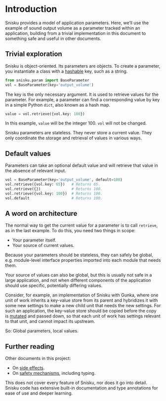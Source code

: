 # Introduction

Snisku provides a model of application parameters. Here, we’ll use the example
of sound output volume as a parameter tracked within an application, building
from a trivial implementation in this document to something safe and useful in
other documents.

## Trivial exploration

Snisku is object-oriented. Its parameters are objects. To create a parameter,
you instantiate a class with a
[hashable](https://docs.python.org/3/glossary.html) key, such as a string.

```python
from snisku.param import BaseParameter
vol = BaseParameter(key='output_volume')
```

The key is the only necessary argument. It is used to retrieve values for the
parameter. For example, a parameter can find a corresponding value by key in a
simple Python `dict`, also known as a hash map.

```python
value = vol.retrieve({vol.key: 100})
```

In this example, `value` will be the integer 100. `vol` will not be changed.

Snisku parameters are stateless. They never store a current value. They only
coordinate the storage and retrieval of values in various ways.

## Default values

Parameters can take an optional default value and will retrieve that value
in the absence of relevant input.

```python
vol = BaseParameter(key='output_volume', default=100)
vol.retrieve({vol.key: 65})   # Returns 65.
vol.retrieve({})              # Returns 100.
vol.retrieve({vol.key: 100})  # Returns 100.
vol.default                   # Returns 100.
```

## A word on architecture

The normal way to get the current value for a parameter is to call `retrieve`,
as in the last example. To do this, you need two things in scope:

* Your parameter itself.
* Your source of current values.

Because your parameters should be stateless, they can safely be global, e.g.
module-level interface properties imported into each module that needs them.

Your source of values can also be global, but this is usually not safe in a
large application, and not when different components of the application should
use specific, potentially differing values.

Consider, for example, an implementation of Snisku with Gunka, where one unit
of work inherits a key-value store from its parent and hybridizes it with some
new settings to make a new child unit that needs the new settings. For such an
application, the key-value store should be copied before the copy is
[mutated](sidefx.md) and passed down, so that each unit of work has settings
relevant to that unit, and cannot impact its upstream.

So: Global parameters, local values.

## Further reading

Other documents in this project:

* On [side effects](sidefx.md).
* On [safety mechanisms](safety.md), including typing.

This does not cover every feature of Snisku, nor does it go into detail. Snisku
code has extensive built-in documentation and type annotations for ease of use
and deeper learning.
